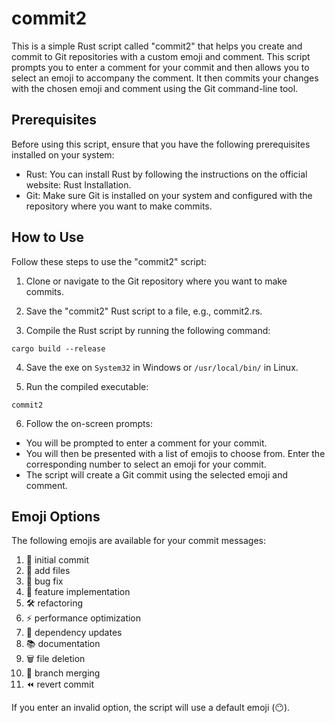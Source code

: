 # commit2

This is a simple Rust script called "commit2" that helps you create and commit to Git repositories with a custom emoji and comment. This script prompts you to enter a comment for your commit and then allows you to select an emoji to accompany the comment. It then commits your changes with the chosen emoji and comment using the Git command-line tool.

## Prerequisites

Before using this script, ensure that you have the following prerequisites installed on your system:

-   Rust: You can install Rust by following the instructions on the official website: Rust Installation.
-   Git: Make sure Git is installed on your system and configured with the repository where you want to make commits.

## How to Use

Follow these steps to use the "commit2" script:

1. Clone or navigate to the Git repository where you want to make commits.

2. Save the "commit2" Rust script to a file, e.g., commit2.rs.

3. Compile the Rust script by running the following command:

```shell
cargo build --release
```

4. Save the exe on `System32` in Windows or `/usr/local/bin/` in Linux.

5. Run the compiled executable:

```shell
commit2
```

6. Follow the on-screen prompts:

-   You will be prompted to enter a comment for your commit.
-   You will then be presented with a list of emojis to choose from. Enter the corresponding number to select an emoji for your commit.
-   The script will create a Git commit using the selected emoji and comment.

## Emoji Options

The following emojis are available for your commit messages:

1. 🚀 initial commit
2. 📁 add files
3. 🐛 bug fix
4. 🎉 feature implementation
5. 🛠️ refactoring
6. ⚡ performance optimization
7. 🔄 dependency updates
8. 📚 documentation
9. 🗑️ file deletion
10. 🌿 branch merging
11. ⏪ revert commit

If you enter an invalid option, the script will use a default emoji (😶).
